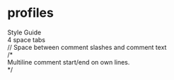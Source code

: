 profiles
========

Style Guide  
4 space tabs  
// Space between comment slashes and comment text  
/*  
    Multiline comment start/end on own lines.  
*/
